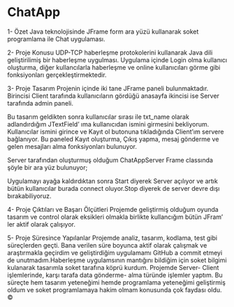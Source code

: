 # ChatApp
1-	Özet
Java teknolojisinde JFrame form ara yüzü kullanarak soket programlama ile Chat uygulaması.

2-	Proje Konusu
UDP-TCP haberleşme protokolerini kullanarak Java dili geliştirilimiş bir haberleşme uygulması. Uygulama içinde Login olma kullanıcı oluşturma, diğer kullancılarla haberleşme ve online kullanıcıları görme gibi fonksiyonları gerçekleştirmektedir.

3-	Proje Tasarım
Projenin içinde iki tane JFrame paneli bulunmaktadır. Birincisi Client tarafında kullanıcıların gördüğü anasayfa ikincisi ise Server tarafında admin paneli.
 

Bu tasarım geldikten sonra kullanıcılar sırası ile txt_name olarak adlandırdığım JTextField’ ıma kullanıcıdan ismini girmesini bekliyorum. Kullanıcılar ismini girince ve Kayıt ol butonuna tıkladığında 
Client’ım servere bağlanıyor.  Bu paneled Kayıt oluşturma, Çıkış yapma, mesaj gönderme ve gelen mesajları alma fonksiyonları bulunuyor.
 


Server tarafından oluşturmuş olduğum ChatAppServer Frame classında şöyle bir ara yüz bulunuyor; 

Uygulamayı ayağa kaldırdıktan sonra Start diyerek Server açılıyor ve artık bütün kullanıcılar burada connect oluyor.Stop diyerek de server devre dışı bırakabiliyoruz.


4-	Proje Çıktıları ve Başarı Ölçütleri
Projemde geliştirmiş olduğum oyunda tasarım ve control olarak  eksikleri olmakla birlikte kullancığım bütün JFram’ ler aktif olarak çalışıyor.

5-	Proje Süresince Yapılanlar
Projemde analiz, tasarım,  kodlama, test gibi süreçlerden geçti. Bana verilen süre boyunca aktif olarak çalışmak ve araştırmakla geçirdim ve geliştirdiğim uygulamamı GitHub a commit etmeyi de unutmadım.Haberleşme uygulamsının mantığını bildiğim için soket bilgimi kulanarak tasarımla soket tarafına köprü kurdum. Projemde Server- Client işlemlerinde, karşı tarafa data gönderme- alma türünde işlemler yaptım. Bu süreçte hem tasarım yeteneğimi hemde programlama yeteneğimi geliştirmiş oldum ve soket programlamaya hakim olmam konusunda çok faydası oldu.
©
